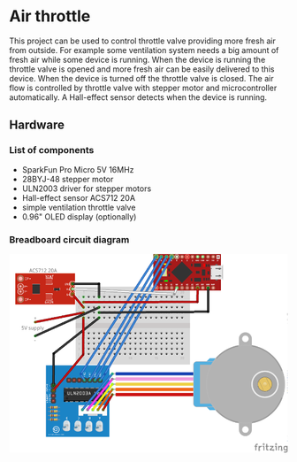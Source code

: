 # Air throttle
This project can be used to control throttle valve providing more fresh air from outside.
For example some ventilation system needs a big amount of fresh air while some device is running.
When the device is running the throttle valve is opened and more fresh air can be easily delivered to this device.
When the device is turned off the throttle valve is closed.
The air flow is controlled by throttle valve with stepper motor and microcontroller automatically.
A Hall-effect sensor detects when the device is running.

## Hardware

### List of components
* SparkFun Pro Micro 5V 16MHz
* 28BYJ-48 stepper motor 
* ULN2003 driver for stepper motors
* Hall-effect sensor ACS712 20A
* simple ventilation throttle valve
* 0.96" OLED display (optionally)

### Breadboard circuit diagram
![circuit](/fz/air_throttle.png)
